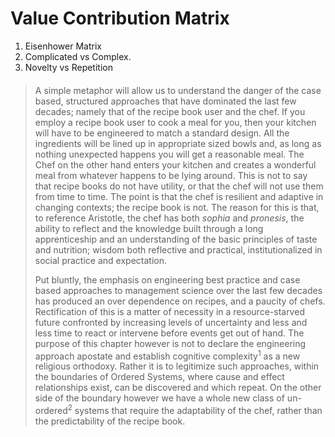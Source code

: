 # Value Contribution Matrix

1. Eisenhower Matrix
2. Complicated vs Complex.
3. Novelty vs Repetition

#### &#x20;

> A simple metaphor will allow us to understand the danger of the case based, structured approaches that have dominated the last few decades; namely that of the recipe book user and the chef. If you employ a recipe book user to cook a meal for you, then your kitchen will have to be engineered to match a standard design. All the ingredients will be lined up in appropriate sized bowls and, as long as nothing unexpected happens you will get a reasonable meal. The Chef on the other hand enters your kitchen and creates a wonderful meal from whatever happens to be lying around. This is not to say that recipe books do not have utility, or that the chef will not use them from time to time. The point is that the chef is resilient and adaptive in changing contexts; the recipe book is not. The reason for this is that, to reference Aristotle, the chef has both _sophia_ and _pronesis_, the ability to reflect and the knowledge built through a long apprenticeship and an understanding of the basic principles of taste and nutrition; wisdom both reflective and practical, institutionalized in social practice and expectation.
>
>
>
> Put bluntly, the emphasis on engineering best practice and case based approaches to management science over the last few decades has produced an over dependence on recipes, and a paucity of chefs. Rectification of this is a matter of necessity in a resource-starved future confronted by increasing levels of uncertainty and less and less time to react or intervene before events get out of hand. The purpose of this chapter however is not to declare the engineering approach apostate and establish cognitive complexity<sup>1</sup> as a new religious orthodoxy. Rather it is to legitimize such approaches, within the boundaries of Ordered Systems, where cause and effect relationships exist, can be discovered and which repeat. On the other side of the boundary however we have a whole new class of un-ordered<sup>2</sup> systems that require the adaptability of the chef, rather than the predictability of the recipe book.
